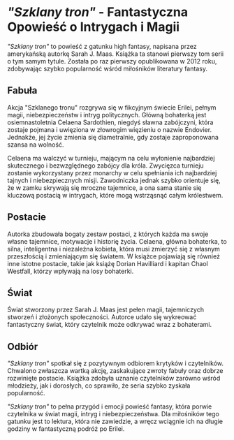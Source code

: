 # *"Szklany tron"* - Fantastyczna Opowieść o Intrygach i Magii
*"Szklany tron"* to powieść z gatunku high fantasy, napisana przez amerykańską autorkę Sarah J. Maas. Książka ta stanowi pierwszy tom serii o tym samym tytule. Została po raz pierwszy opublikowana w 2012 roku, zdobywając szybko popularność wśród miłośników literatury fantasy.

## Fabuła
Akcja "Szklanego tronu" rozgrywa się w fikcyjnym świecie Erilei, pełnym magii, niebezpieczeństw i intryg politycznych. Główną bohaterką jest osiemnastoletnia Celaena Sardothien, niegdyś sławna zabójczyni, która zostaje pojmana i uwięziona w złowrogim więzieniu o nazwie Endovier. Jednakże, jej życie zmienia się diametralnie, gdy zostaje zaproponowana szansa na wolność.

Celaena ma walczyć w turnieju, mającym na celu wyłonienie najbardziej skutecznego i bezwzględnego zabójcy dla króla. Zwycięzca turnieju zostanie wykorzystany przez monarchy w celu spełniania ich najbardziej tajnych i niebezpiecznych misji. Zawodniczka jednak szybko orientuje się, że w zamku skrywają się mroczne tajemnice, a ona sama stanie się kluczową postacią w intrygach, które mogą wstrząsnąć całym królestwem.

## Postacie
Autorka zbudowała bogaty zestaw postaci, z których każda ma swoje własne tajemnice, motywacje i historię życia. Celaena, główna bohaterka, to silna, inteligentna i niezależna kobieta, która musi zmierzyć się z własnym przeszłością i zmieniającym się światem. W książce pojawiają się również inne istotne postacie, takie jak książę Dorian Havilliard i kapitan Chaol Westfall, którzy wpływają na losy bohaterki.

## Świat
Świat stworzony przez Sarah J. Maas jest pełen magii, tajemniczych stworzeń i złożonych społeczności. Autorce udało się wykreować fantastyczny świat, który czytelnik może odkrywać wraz z bohaterami.

## Odbiór
*"Szklany tron"* spotkał się z pozytywnym odbiorem krytyków i czytelników. Chwalono zwłaszcza wartką akcję, zaskakujące zwroty fabuły oraz dobrze rozwinięte postacie. Książka zdobyła uznanie czytelników zarówno wśród młodzieży, jak i dorosłych, co sprawiło, że seria szybko zyskała popularność.

*"Szklany tron"* to pełna przygód i emocji powieść fantasy, która porwie czytelnika w świat magii, intryg i niebezpieczeństwa. Dla miłośników tego gatunku jest to lektura, która nie zawiedzie, a wręcz wciągnie ich na długie godziny w fantastyczną podróż po Erilei.
